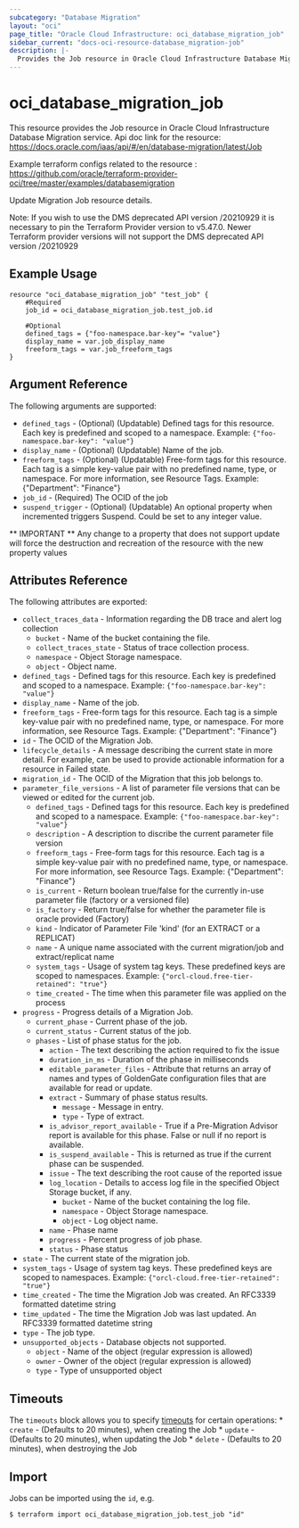 ```yaml
---
subcategory: "Database Migration"
layout: "oci"
page_title: "Oracle Cloud Infrastructure: oci_database_migration_job"
sidebar_current: "docs-oci-resource-database_migration-job"
description: |-
  Provides the Job resource in Oracle Cloud Infrastructure Database Migration service
---
```


# oci_database_migration_job
This resource provides the Job resource in Oracle Cloud Infrastructure Database Migration service.
Api doc link for the resource: https://docs.oracle.com/iaas/api/#/en/database-migration/latest/Job

Example terraform configs related to the resource : https://github.com/oracle/terraform-provider-oci/tree/master/examples/databasemigration

Update Migration Job resource details.

Note: If you wish to use the DMS deprecated API version /20210929 it is necessary to pin the Terraform Provider version to v5.47.0. Newer Terraform provider versions will not support the DMS deprecated API version /20210929

## Example Usage

```hcl
resource "oci_database_migration_job" "test_job" {
	#Required
	job_id = oci_database_migration_job.test_job.id

	#Optional
	defined_tags = {"foo-namespace.bar-key"= "value"}
	display_name = var.job_display_name
	freeform_tags = var.job_freeform_tags
}
```

## Argument Reference

The following arguments are supported:

* `defined_tags` - (Optional) (Updatable) Defined tags for this resource. Each key is predefined and scoped to a namespace. Example: `{"foo-namespace.bar-key": "value"}` 
* `display_name` - (Optional) (Updatable) Name of the job. 
* `freeform_tags` - (Optional) (Updatable) Free-form tags for this resource. Each tag is a simple key-value pair with no predefined name, type, or namespace.  For more information, see Resource Tags. Example: {"Department": "Finance"} 
* `job_id` - (Required) The OCID of the job 
* `suspend_trigger` - (Optional) (Updatable) An optional property when incremented triggers Suspend. Could be set to any integer value.


** IMPORTANT **
Any change to a property that does not support update will force the destruction and recreation of the resource with the new property values

## Attributes Reference

The following attributes are exported:

* `collect_traces_data` - Information regarding the DB trace and alert log collection
	* `bucket` - Name of the bucket containing the file. 
	* `collect_traces_state` - Status of trace collection process. 
	* `namespace` - Object Storage namespace. 
	* `object` - Object name. 
* `defined_tags` - Defined tags for this resource. Each key is predefined and scoped to a namespace. Example: `{"foo-namespace.bar-key": "value"}` 
* `display_name` - Name of the job. 
* `freeform_tags` - Free-form tags for this resource. Each tag is a simple key-value pair with no predefined name, type, or namespace.  For more information, see Resource Tags. Example: {"Department": "Finance"} 
* `id` - The OCID of the Migration Job. 
* `lifecycle_details` - A message describing the current state in more detail. For example, can be used to provide actionable information for a resource in Failed state. 
* `migration_id` - The OCID of the Migration that this job belongs to. 
* `parameter_file_versions` - A list of parameter file versions that can be viewed or edited for the current job. 
	* `defined_tags` - Defined tags for this resource. Each key is predefined and scoped to a namespace. Example: `{"foo-namespace.bar-key": "value"}` 
	* `description` - A description to discribe the current parameter file version
	* `freeform_tags` - Free-form tags for this resource. Each tag is a simple key-value pair with no predefined name, type, or namespace.  For more information, see Resource Tags. Example: {"Department": "Finance"} 
	* `is_current` - Return boolean true/false for the currently in-use parameter file (factory or a versioned file)
	* `is_factory` - Return true/false for whether the parameter file is oracle provided (Factory)
	* `kind` - Indicator of Parameter File 'kind' (for an EXTRACT or a REPLICAT)
	* `name` - A unique name associated with the current migration/job and extract/replicat name
	* `system_tags` - Usage of system tag keys. These predefined keys are scoped to namespaces. Example: `{"orcl-cloud.free-tier-retained": "true"}` 
	* `time_created` - The time when this parameter file was applied on the process 
* `progress` - Progress details of a Migration Job. 
	* `current_phase` - Current phase of the job. 
	* `current_status` - Current status of the job. 
	* `phases` - List of phase status for the job. 
		* `action` - The text describing the action required to fix the issue 
		* `duration_in_ms` - Duration of the phase in milliseconds 
		* `editable_parameter_files` - Attribute that returns an array of names and types of GoldenGate configuration files that are available for read or update. 
		* `extract` - Summary of phase status results. 
			* `message` - Message in entry. 
			* `type` - Type of extract. 
		* `is_advisor_report_available` - True if a Pre-Migration Advisor report is available for this phase. False or null if no report is available. 
		* `is_suspend_available` - This is returned as true if the current phase can be suspended. 
		* `issue` - The text describing the root cause of the reported issue 
		* `log_location` - Details to access log file in the specified Object Storage bucket, if any. 
			* `bucket` - Name of the bucket containing the log file. 
			* `namespace` - Object Storage namespace. 
			* `object` - Log object name. 
		* `name` - Phase name 
		* `progress` - Percent progress of job phase. 
		* `status` - Phase status 
* `state` - The current state of the migration job. 
* `system_tags` - Usage of system tag keys. These predefined keys are scoped to namespaces. Example: `{"orcl-cloud.free-tier-retained": "true"}` 
* `time_created` - The time the Migration Job was created. An RFC3339 formatted datetime string 
* `time_updated` - The time the Migration Job was last updated. An RFC3339 formatted datetime string 
* `type` - The job type. 
* `unsupported_objects` - Database objects not supported. 
	* `object` - Name of the object (regular expression is allowed) 
	* `owner` - Owner of the object (regular expression is allowed) 
	* `type` - Type of unsupported object 
	
## Timeouts

The `timeouts` block allows you to specify [timeouts](https://registry.terraform.io/providers/oracle/oci/latest/docs/guides/changing_timeouts) for certain operations:
	* `create` - (Defaults to 20 minutes), when creating the Job
	* `update` - (Defaults to 20 minutes), when updating the Job
	* `delete` - (Defaults to 20 minutes), when destroying the Job


## Import

Jobs can be imported using the `id`, e.g.

```
$ terraform import oci_database_migration_job.test_job "id"
```

